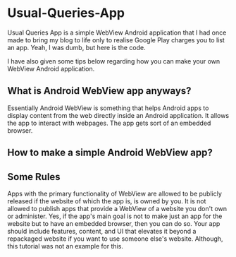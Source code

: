 # Usual-Queries-App
Usual Queries App is a simple WebView Android application that I had once made to bring my blog to life only to realise Google Play charges you to list an app. Yeah, I was dumb, but here is the code.

I have also given some tips below regarding how you can make your own WebView Android application.

## What is Android WebView app anyways?
Essentially Android WebView is something that helps Android apps to display content from the web directly inside an Android application. It allows the app to interact with webpages. The app gets sort of an embedded browser.

## How to make a simple Android WebView app?


## Some Rules
Apps with the primary functionality of WebView are allowed to be publicly released if the website of which the app is, is owned by you. It is not allowed to publish apps that provide a WebView of a website you don't own or administer. Yes, if the app's main goal is not to make just an app for the website but to have an embedded browser, then you can do so. Your app should include features, content, and UI that elevates it beyond a repackaged website if you want to use someone else's website. Although, this tutorial was not an example for this.
